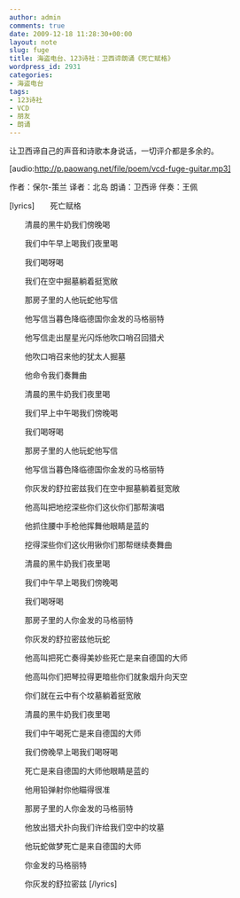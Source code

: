 ```yaml
---
author: admin
comments: true
date: 2009-12-18 11:28:30+00:00
layout: note
slug: fuge
title: 海盗电台、123诗社：卫西谛朗诵《死亡赋格》
wordpress_id: 2931
categories:
- 海盗电台
tags:
- 123诗社
- VCD
- 朋友
- 朗诵
---
```


让卫西谛自己的声音和诗歌本身说话，一切评介都是多余的。

[audio:http://p.paowang.net/file/poem/vcd-fuge-guitar.mp3]

作者：保尔-策兰
译者：北岛
朗诵：卫西谛
伴奏：王佩

[lyrics]　　死亡赋格

　　清晨的黑牛奶我们傍晚喝

　　我们中午早上喝我们夜里喝

　　我们喝呀喝

　　我们在空中掘墓躺着挺宽敞

　　那房子里的人他玩蛇他写信

　　他写信当暮色降临德国你金发的马格丽特

　　他写信走出屋星光闪烁他吹口哨召回猎犬

　　他吹口哨召来他的犹太人掘墓

　　他命令我们奏舞曲

　　清晨的黑牛奶我们夜里喝

　　我们早上中午喝我们傍晚喝

　　我们喝呀喝

　　那房子里的人他玩蛇他写信

　　他写信当暮色降临德国你金发的马格丽特

　　你灰发的舒拉密兹我们在空中掘墓躺着挺宽敞

　　他高叫把地挖深些你们这伙你们那帮演唱

　　他抓住腰中手枪他挥舞他眼睛是蓝的

　　挖得深些你们这伙用锹你们那帮继续奏舞曲

　　清晨的黑牛奶我们夜里喝

　　我们中午早上喝我们傍晚喝

　　我们喝呀喝

　　那房子里的人你金发的马格丽特

　　你灰发的舒拉密兹他玩蛇

　　他高叫把死亡奏得美妙些死亡是来自德国的大师

　　他高叫你们把琴拉得更暗些你们就象烟升向天空

　　你们就在云中有个坟墓躺着挺宽敞

　　清晨的黑牛奶我们夜里喝

　　我们中午喝死亡是来自德国的大师

　　我们傍晚早上喝我们喝呀喝

　　死亡是来自德国的大师他眼睛是蓝的

　　他用铅弹射你他瞄得很准

　　那房子里的人你金发的马格丽特

　　他放出猎犬扑向我们许给我们空中的坟墓

　　他玩蛇做梦死亡是来自德国的大师

　　你金发的马格丽特

　　你灰发的舒拉密兹 [/lyrics]
